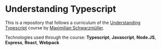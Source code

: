 # Understanding Typescript

This is a repository that follows a curriculum of the [Understanding Typescript](https://www.udemy.com/course/understanding-typescript/) course by [Maximilian Schwarzmüller](https://www.udemy.com/user/maximilian-schwarzmuller/).

Technologies used through the course: **Typescript**, **Javascript**, **Node.JS**, **Express**, **React**, **Webpack**

